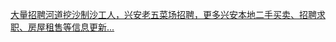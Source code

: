   
[大量招聘河道挖沙制沙工人，兴安老五菜场招聘，更多兴安本地二手买卖、招聘求职、房屋租售等信息更新...](http://www.dianyue.me/archives/090/xdwx9n36d5iglwl4/)